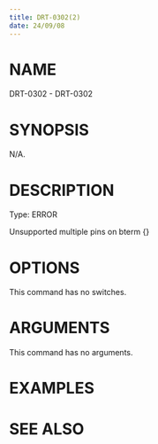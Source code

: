 ```yaml
---
title: DRT-0302(2)
date: 24/09/08
---
```


# NAME

DRT-0302 - DRT-0302

# SYNOPSIS

N/A.

# DESCRIPTION

Type: ERROR

Unsupported multiple pins on bterm {}

# OPTIONS

This command has no switches.

# ARGUMENTS

This command has no arguments.

# EXAMPLES

# SEE ALSO
